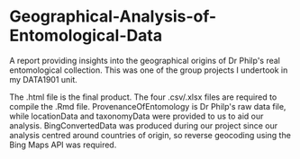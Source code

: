 # Geographical-Analysis-of-Entomological-Data

A report providing insights into the geographical origins of Dr Philp's real entomological collection. This was one of the group projects I undertook in my DATA1901 unit.

The .html file is the final product. The four .csv/.xlsx files are required to compile the .Rmd file. ProvenanceOfEntomology is Dr Philp's raw data file, while locationData and taxonomyData were provided to us to aid our analysis. BingConvertedData was produced during our project since our analysis centred around countries of origin, so reverse geocoding using the Bing Maps API was required.
